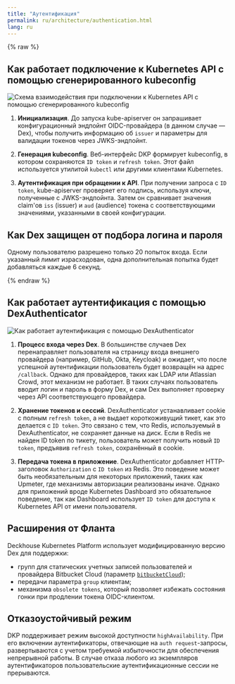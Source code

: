```yaml
---
title: "Аутентификация"
permalink: ru/architecture/authentication.html
lang: ru
---
```


{% raw %}

## Как работает подключение к Kubernetes API с помощью сгенерированного kubeconfig

![Схема взаимодействия при подключении к Kubernetes API с помощью сгенерированного kubeconfig](../images/user-authn/kubeconfig_dex.svg)

1. **Инициализация**. До запуска kube-apiserver он запрашивает конфигурационный эндпойнт OIDC-провайдера (в данном случае — Dex), чтобы получить информацию об `issuer` и параметры для валидации токенов через JWKS-эндпойнт.

1. **Генерация kubeconfig**. Веб-интерфейс DKP формирует kubeconfig, в котором сохраняются `ID token` и `refresh token`. Этот файл используется утилитой `kubectl` или другими клиентами Kubernetes.

1. **Аутентификация при обращении к API**. При получении запроса с `ID token`, kube-apiserver проверяет его подпись, используя ключи, полученные с JWKS-эндпойнта. Затем он сравнивает значения claim'ов `iss` (issuer) и `aud` (audience) токена с соответствующими значениями, указанными в своей конфигурации.

## Как Dex защищен от подбора логина и пароля

Одному пользователю разрешено только 20 попыток входа. Если указанный лимит израсходован, одна дополнительная попытка будет добавляться каждые 6 секунд.

{% endraw %}

## Как работает аутентификация с помощью DexAuthenticator

![Как работает аутентификация с помощью DexAuthenticator](../images/user-authn/dex_login.svg)

1. **Процесс входа через Dex**. В большинстве случаев Dex перенаправляет пользователя на страницу входа внешнего провайдера (например, GitHub, Okta, Keycloak) и ожидает, что после успешной аутентификации пользователь будет возвращён на адрес `/callback`.
Однако для провайдеров, таких как LDAP или Atlassian Crowd, этот механизм не работает. В таких случаях пользователь вводит логин и пароль в форму Dex, и сам Dex выполняет проверку через API соответствующего провайдера.

1. **Хранение токенов и сессий**. DexAuthenticator устанавливает cookie с полным `refresh token`, а не выдает короткоживущий тикет, как это делается с `ID token`. Это связано с тем, что Redis, используемый в DexAuthenticator, не сохраняет данные на диск.
Если в Redis не найден ID token по тикету, пользователь может получить новый `ID token`, предъявив `refresh token`, сохранённый в cookie.

1. **Передача токена в приложение**. DexAuthenticator добавляет HTTP-заголовок `Authorization` с `ID token` из Redis.
Это поведение может быть необязательным для некоторых приложений, таких как Upmeter, где механизмы авторизации реализованы иначе.
Однако для приложений вроде Kubernetes Dashboard это обязательное поведение, так как Dashboard использует `ID token` для доступа к Kubernetes API от имени пользователя.

## Расширения от Фланта

Deckhouse Kubernetes Platform использует модифицированную версию Dex для поддержки:

* групп для статических учетных записей пользователей и провайдера Bitbucket Cloud (параметр [`bitbucketCloud`](/modules/user-authn/cr.html#dexprovider-v1-spec-bitbucketcloud));
* передачи параметра `group` клиентам;
* механизма `obsolete tokens`, который позволяет избежать состояния гонки при продлении токена OIDC-клиентом.

## Отказоустойчивый режим

DKP поддерживает режим высокой доступности `highAvailability`. При его включении аутентификаторы, отвечающие на `auth request`-запросы, развертываются с учетом требуемой избыточности для обеспечения непрерывной работы. В случае отказа любого из экземпляров аутентификаторов пользовательские аутентификационные сессии не прерываются.
